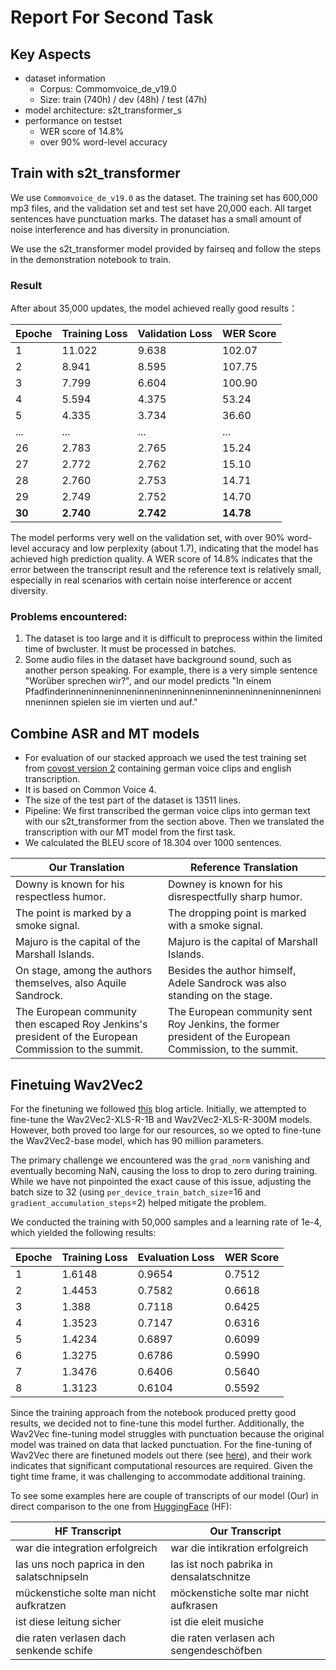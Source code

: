 # Report For Second Task
## Key Aspects
* dataset information 
  * Corpus: Commomvoice_de_v19.0
  * Size: train (740h) / dev (48h) / test (47h) 
* model architecture: s2t_transformer_s
* performance on testset
  * WER score of 14.8% 
  * over 90% word-level accuracy 

## Train with s2t_transformer

We use `Commomvoice_de_v19.0` as the dataset. The training set has 600,000 mp3 files, and the validation set and test set have 20,000 each. All target sentences have punctuation marks. The dataset has a small amount of noise interference and has diversity in pronunciation.

We use the s2t_transformer model provided by fairseq and follow the steps in the demonstration notebook to train.

### Result
After about 35,000 updates, the model achieved really good results：

| Epoche | Training Loss | Validation Loss | WER Score |
|--------|--------------|----------------|-----------|
|   1    |   11.022      |   9.638       |   102.07    |
|   2    |   8.941       |   8.595       |   107.75    |
|   3    |   7.799       |   6.604       |   100.90    |
|   4    |   5.594       |   4.375       |   53.24     |
|   5    |   4.335       |   3.734       |   36.60     |
|  ...  |  ...  |  ...  |  ...  |
|   26    |   2.783       |   2.765       |   15.24    |
|   27    |   2.772       |   2.762       |   15.10    |
|   28    |   2.760       |   2.753       |   14.71    |
|   29    |   2.749       |   2.752       |   14.70    |
|   **30**    |   **2.740**      |   **2.742**       |   **14.78**    |

The model performs very well on the validation set, with over 90% word-level accuracy and low perplexity (about 1.7), indicating that the model has achieved high prediction quality. A WER score of 14.8% indicates that the error between the transcript result and the reference text is relatively small, especially in real scenarios with certain noise interference or accent diversity.

### Problems encountered:
1. The dataset is too large and it is difficult to preprocess within the limited time of bwcluster. It must be processed in batches.
2. Some audio files in the dataset have background sound, such as another person speaking. For example, there is a very simple sentence "Worüber sprechen wir?", and our model predicts "In einem Pfadfinderinneninneninneninneninneninneninneninneninneninneninneninneninnen spielen sie im vierten und auf."

## Combine ASR and MT models
* For evaluation of our stacked approach we used the test training set from [covost version 2](https://github.com/facebookresearch/covost)  containing german voice clips and english transcription.
* It is based on Common Voice 4.
* The size of the test part of the dataset is 13511 lines.
* Pipeline: We first transcribed the german voice clips into german text with our s2t_transformer from the section above. Then we translated the transcription with our MT model from the first task.
* We calculated the BLEU score of 18.304 over 1000 sentences.
  
| Our Translation                     |  Reference Translation |
|------------------------------------------|--------------------------------------|
| Downy is known for his respectless humor.| Downey is known for his disrespectfully sharp humor.      |
| The point is marked by a smoke signal. | The dropping point is marked with a smoke signal.|
| Majuro is the capital of the Marshall Islands.| Majuro is the capital of Marshall Islands.|
| On stage, among the authors themselves, also Aquile Sandrock. | Besides the author himself, Adele Sandrock was also standing on the stage. |
| The European community then escaped Roy Jenkins's president of the European Commission to the summit. | The European community sent Roy Jenkins, the former president of the European Commission, to the summit. |
## Finetuing Wav2Vec2
For the finetuning we followed [this](https://huggingface.co/blog/fine-tune-wav2vec2-english) blog article.  Initially, we attempted to fine-tune the Wav2Vec2-XLS-R-1B and Wav2Vec2-XLS-R-300M models. However, both proved too large for our resources, so we opted to fine-tune the Wav2Vec2-base model, which has 90 million parameters.

The primary challenge we encountered was the `grad_norm` vanishing and eventually becoming NaN, causing the loss to drop to zero during training. While we have not pinpointed the exact cause of this issue, adjusting the batch size to 32 (using `per_device_train_batch_size`=16 and `gradient_accumulation_steps`=2) helped mitigate the problem.

We conducted the training with 50,000 samples and a learning rate of 1e-4, which yielded the following results:

| Epoche | Training Loss | Evaluation Loss | WER Score |
|--------|---------------|-----------------|-----------|
| 1      | 1.6148        | 0.9654         | 0.7512    |
| 2      | 1.4453        | 0.7582         | 0.6618    |
| 3      | 1.388         | 0.7118         | 0.6425    |
| 4      | 1.3523        | 0.7147         | 0.6316    |
| 5      | 1.4234        | 0.6897         | 0.6099    |
| 6      | 1.3275        | 0.6786         | 0.5990    |
| 7      | 1.3476        | 0.6406         | 0.5640    |
| 8      | 1.3123        | 0.6104         | 0.5592    |

Since the training approach from the notebook produced pretty good results, we decided not to fine-tune this model further. Additionally, the Wav2Vec fine-tuning model struggles with punctuation because the original model was trained on data that lacked punctuation. For the fine-tuning of Wav2Vec there are finetuned models out there (see [here](https://huggingface.co/oliverguhr/wav2vec2-base-german-cv9)), and their work indicates that significant computational resources are required. Given the tight time frame, it was challenging to accommodate additional training.

To see some examples here are couple of transcripts of our model (Our) in direct comparison to the one from [HuggingFace](https://huggingface.co/oliverguhr/wav2vec2-base-german-cv9) (HF):

| HF Transcript                              | Our Transcript                                 |
|------------------------------------------|--------------------------------------|
| war die integration erfolgreich          | war die intikration erfolgreich      |
| las uns noch paprica in den salatschnipseln | las ist noch pabrika in densalatschnitze |
| mückenstiche solte man nicht aufkratzen  | möckenstiche solte mar nicht aufkrasen |
| ist diese leitung sicher                 | ist die eleit musiche                |
| die raten verlasen dach senkende schife  | die raten verlasen ach sengendeschöfben |
